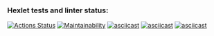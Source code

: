 ### Hexlet tests and linter status:
[![Actions Status](https://github.com/kalininaekaterina2004/frontend-project-44/workflows/hexlet-check/badge.svg)](https://github.com/kalininaekaterina2004/frontend-project-44/actions)
[![Maintainability](https://api.codeclimate.com/v1/badges/85164c6b58d11b961c41/maintainability)](https://codeclimate.com/github/kalininaekaterina2004/frontend-project-44/maintainability)
[![asciicast](https://asciinema.org/a/D8xPzUJRV5g0ggzOKcZ2LNB2F.svg)](https://asciinema.org/a/D8xPzUJRV5g0ggzOKcZ2LNB2F)
[![asciicast](https://asciinema.org/a/fP4EfInKvaDdAGM8I4yIsE9wv.svg)](https://asciinema.org/a/fP4EfInKvaDdAGM8I4yIsE9wv)
[![asciicast](https://asciinema.org/a/GgGFxZv6wNb3TL44Lew7DeJNn.svg)](https://asciinema.org/a/GgGFxZv6wNb3TL44Lew7DeJNn)